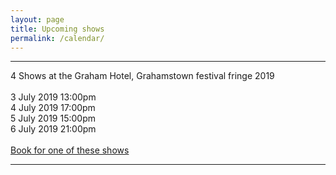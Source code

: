 ```yaml
---
layout: page
title: Upcoming shows
permalink: /calendar/
---
```


<div>
<hr>
4 Shows at the Graham Hotel, Grahamstown festival fringe 2019
<br>
<br>
3 July 2019 13:00pm
<br>
4 July 2019 17:00pm
<br>
5 July 2019 15:00pm
<br>
6 July 2019 21:00pm
<br>
<br>
<a href="https://www.nationalartsfestival.co.za/events/dao-wiz/">Book for one of these shows</a>
<hr>
</div>
